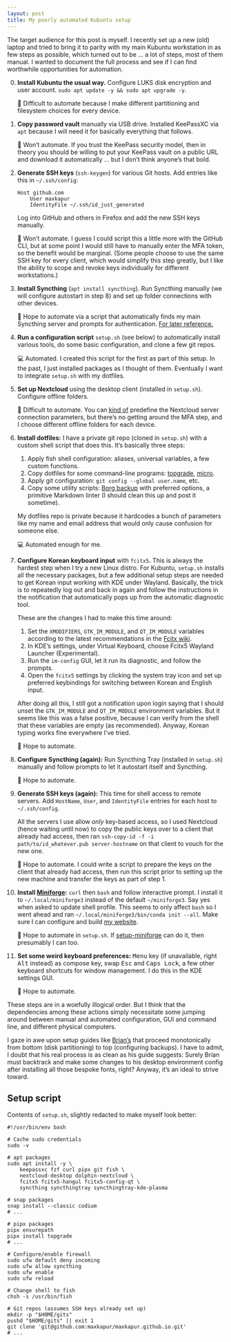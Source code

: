 ```yaml
---
layout: post
title: My poorly automated Kubuntu setup
---
```


The target audience for this post is myself. I recently set up a new (old)
laptop and tried to bring it to parity with my main Kubuntu workstation in as
few steps as possible, which turned out to be … a lot of steps, most of them
manual. I wanted to document the full process and see if I can find worthwhile
opportunities for automation.<!--more-->

00. **Install Kubuntu the usual way.** Configure LUKS disk encryption and user
    account. `sudo apt update -y && sudo apt upgrade -y`.

    🎨 Difficult to automate because I make different partitioning and filesystem
    choices for every device.

01. **Copy password vault** manually via USB drive. Installed KeePassXC via
    `apt` because I will need it for basically everything that follows.

    🔐 Won’t automate. If you trust the KeePass security model, then in theory
    you should be willing to put your KeePass vault on a public URL and download
    it automatically … but I don’t think anyone’s that bold.

02. **Generate SSH keys** (`ssh-keygen`) for various Git hosts. Add entries like
    this in `~/.ssh/config`:

    ```
    Host github.com
        User maxkapur
        IdentityFile ~/.ssh/id_just_generated
    ```

    Log into GitHub and others in Firefox and add the new SSH keys manually.

    🔐 Won’t automate. I guess I could script this a little more with the GitHub
    CLI, but at some point I would still have to manually enter the MFA token,
    so the benefit would be marginal. (Some people choose to use the same SSH
    key for every client, which would simplify this step greatly, but I like the
    ability to scope and revoke keys individually for different workstations.)

03. **Install Syncthing** (`apt install syncthing`). Run Syncthing manually (we
    will configure autostart in step 8) and set up folder connections with other
    devices.

    🧪 Hope to automate via a script that automatically finds my main Syncthing
    server and prompts for authentication.
    [For later reference.](https://docs.syncthing.net/dev/rest.html)

04. **Run a configuration script** `setup.sh` (see below) to automatically
    install various tools, do some basic configuration, and clone a few git
    repos.

    💻 Automated. I created this script for the first as part of this setup. In
    the past, I just installed packages as I thought of them. Eventually I want
    to integrate `setup.sh` with my dotfiles.

05. **Set up Nextcloud** using the desktop client (installed in `setup.sh`).
    Configure offline folders.

    🎨 Difficult to automate. You can
    [kind of](https://docs.nextcloud.com/desktop/latest/advancedusage.html#mass-deployment-and-account-creation)
    predefine the Nextcloud server connection parameters, but there’s no getting
    around the MFA step, and I choose different offline folders for each device.

06. **Install dotfiles:** I have a private git repo (cloned in `setup.sh`) with
    a custom shell script that does this. It’s basically three steps:

    1. Apply fish shell configuration: aliases, universal variables, a few
       custom functions.
    2. Copy dotfiles for some command-line programs:
       [topgrade](https://github.com/topgrade-rs/topgrade),
       [micro](https://github.com/zyedidia/micro).
    3. Apply git configuration: `git config --global user.name`, etc.
    4. Copy some utility scripts:
       [Borg backup](https://borgbackup.readthedocs.io/) with preferred options,
       a primitive Markdown linter (I should clean this up and post it
       sometime).

    My dotfiles repo is private because it hardcodes a bunch of parameters like
    my name and email address that would only cause confusion for someone else.

    💻 Automated enough for me.

07. **Configure Korean keyboard input** with `fcitx5`. This is always the
    hardest step when I try a new Linux distro. For Kubuntu, `setup.sh` installs
    all the necessary packages, but a few additional setup steps are needed to
    get Korean input working with KDE under Wayland. Basically, the trick is to
    repeatedly log out and back in again and follow the instructions in the
    notification that automatically pops up from the automatic diagnostic tool.

    These are the changes I had to make this time around:

    1. Set the `XMODIFIERS`, `GTK_IM_MODULE`, and `QT_IM_MODULE` variables
       according to the latest recommendations in the
       [Fcitx wiki](https://www.fcitx-im.org/wiki/Setup_Fcitx_5).
    2. In KDE’s settings, under Virtual Keyboard, choose Fcitx5 Wayland Launcher
       (Experimental).
    3. Run the `im-config` GUI, let it run its diagnostic, and follow the
       prompts.
    4. Open the `fcitx5` settings by clicking the system tray icon and set up
       preferred keybindings for switching between Korean and English input.

    After doing all this, I still got a notification upon login saying that I
    should unset the `GTK_IM_MODULE` and `QT_IM_MODULE` environment variables.
    But it seems like this was a false positive, because I can verify from the
    shell that these variables are empty (as recommended). Anyway, Korean typing
    works fine everywhere I’ve tried.

    🧪 Hope to automate.

08. **Configure Syncthing (again):** Run Syncthing Tray (installed in
    `setup.sh`) manually and follow prompts to let it autostart itself and
    Syncthing.

    🧪 Hope to automate.

09. **Generate SSH keys (again):** This time for shell access to remote servers.
    Add `HostName`, `User`, and `IdentityFile` entries for each host to
    `~/.ssh/config`.

    All the servers I use allow *only* key-based access, so I used Nextcloud
    (hence waiting until now) to copy the public keys over to a client that
    already had access, then ran
    `ssh-copy-id -f -i path/to/id_whatever.pub server-hostname` on that client
    to vouch for the new one.

    🧪 Hope to automate. I could write a script to prepare the keys on the client
    that already had access, then run this script prior to setting up the new
    machine and transfer the keys as part of step 1.

10. **Install [Miniforge](https://github.com/conda-forge/miniforge):** `curl`
    then `bash` and follow interactive prompt. I install it to
    `~/.local/miniforge3` instead of the default `~/miniforge3`. Say yes when
    asked to update shell profile. This seems to only affect `bash` so I went
    ahead and ran `~/.local/miniforge3/bin/conda init --all`. Make sure I can
    configure and build
    [my website](https://github.com/maxkapur/maxkapur.github.io/).

    🧪 Hope to automate in `setup.sh`. If
    [setup-miniforge](https://github.com/conda-forge/setup-miniforge) can do it,
    then presumably I can too.

11. **Set some weird keyboard preferences:** <kbd>Menu</kbd> key (if
    unavailable, right <kbd>Alt</kbd> instead) as compose key, swap
    <kbd>Esc</kbd> and <kbd>Caps Lock</kbd>, a few other keyboard shortcuts for
    window management. I do this in the KDE settings GUI.

    🧪 Hope to automate.

These steps are in a woefully illogical order. But I think that the dependencies
among these actions simply necessitate some jumping around between manual and
automated configuration, GUI and command line, and different physical computers.

I gaze in awe upon setup guides like
[Brian’s](https://briantruong777.github.io/2025/01/01/my-arch-linux-setup-2.0.html)
that proceed monotonically from bottom (disk partitioning) to top (configuring
backups). I have to admit, I doubt that his real process is as clean as his
guide suggests: Surely Brian must backtrack and make some changes to his desktop
environment config after installing all those bespoke fonts, right? Anyway, it’s
an ideal to strive toward.

## Setup script

Contents of `setup.sh`, slightly redacted to make myself look better:

```shell
#!/usr/bin/env bash

# Cache sudo credentials
sudo -v

# apt packages
sudo apt install -y \
    keepassxc fzf curl pipx git fish \
    nextcloud-desktop dolphin-nextcloud \
    fcitx5 fcitx5-hangul fcitx5-config-qt \
    syncthing syncthingtray syncthingtray-kde-plasma

# snap packages
snap install --classic codium
# ...

# pipx packages
pipx ensurepath
pipx install topgrade
# ...

# Configure/enable firewall
sudo ufw default deny incoming
sudo ufw allow syncthing
sudo ufw enable
sudo ufw reload

# Change shell to fish
chsh -s /usr/bin/fish

# Git repos (assumes SSH keys already set up)
mkdir -p "$HOME/gits"
pushd "$HOME/gits" || exit 1
git clone 'git@github.com:maxkapur/maxkapur.github.io.git'
# ...
```
